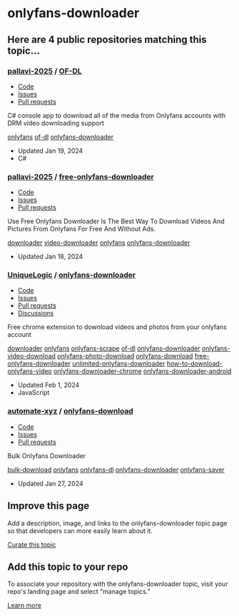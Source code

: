 #

onlyfans-downloader
===================

Here are 4 public repositories matching this topic...
-----------------------------------------------------

### [pallavi-2025](https://github.com/pallavi-2025) / [OF-DL](https://github.com/pallavi-2025/OF-DL)

*   [Code](https://github.com/pallavi-2025/OF-DL)
*   [Issues](https://github.com/pallavi-2025/OF-DL/issues)
*   [Pull requests](https://github.com/pallavi-2025/OF-DL/pulls)

C# console app to download all of the media from Onlyfans accounts with DRM video downloading support

[onlyfans](https://github.com/topics/onlyfans "Topic: onlyfans") [of-dl](https://github.com/parvathi56/onlyfans-downloader "Topic: of-dl") [onlyfans-downloader](https://github.com/parvathi56/onlyfans-downloader "Topic: onlyfans-downloader")

*   Updated Jan 19, 2024
*   C#

### [pallavi-2025](https://github.com/pallavi-2025) / [free-onlyfans-downloader](https://github.com/pallavi-2025/free-onlyfans-downloader)

*   [Code](https://github.com/pallavi-2025/free-onlyfans-downloader)
*   [Issues](https://github.com/pallavi-2025/free-onlyfans-downloader/issues)
*   [Pull requests](https://github.com/pallavi-2025/free-onlyfans-downloader/pulls)

Use Free Onlyfans Downloader Is The Best Way To Download Videos And Pictures From Onlyfans For Free And Without Ads.

[downloader](https://github.com/topics/downloader "Topic: downloader") [video-downloader](https://github.com/topics/video-downloader "Topic: video-downloader") [onlyfans](https://github.com/topics/onlyfans "Topic: onlyfans") [onlyfans-downloader](https://github.com/parvathi56/onlyfans-downloader "Topic: onlyfans-downloader")

*   Updated Jan 18, 2024

### [UniqueLogic](https://github.com/UniqueLogic) / [onlyfans-downloader](https://github.com/UniqueLogic/onlyfans-downloader)

*   [Code](https://github.com/UniqueLogic/onlyfans-downloader)
*   [Issues](https://github.com/UniqueLogic/onlyfans-downloader/issues)
*   [Pull requests](https://github.com/UniqueLogic/onlyfans-downloader/pulls)
*   [Discussions](https://github.com/UniqueLogic/onlyfans-downloader/discussions)

Free chrome extension to download videos and photos from your onlyfans account

[downloader](https://github.com/topics/downloader "Topic: downloader") [onlyfans](https://github.com/topics/onlyfans "Topic: onlyfans") [onlyfans-scrape](https://github.com/topics/onlyfans-scrape "Topic: onlyfans-scrape") [of-dl](https://github.com/parvathi56/onlyfans-downloader "Topic: of-dl") [onlyfans-downloader](https://github.com/parvathi56/onlyfans-downloader "Topic: onlyfans-downloader") [onlyfans-video-download](https://github.com/topics/onlyfans-video-download "Topic: onlyfans-video-download") [onlyfans-photo-download](https://github.com/topics/onlyfans-photo-download "Topic: onlyfans-photo-download") [onlyfans-download](https://github.com/topics/onlyfans-download "Topic: onlyfans-download") [free-onlyfans-downloader](https://github.com/topics/free-onlyfans-downloader "Topic: free-onlyfans-downloader") [unlimited-onlyfans-downloader](https://github.com/topics/unlimited-onlyfans-downloader "Topic: unlimited-onlyfans-downloader") [how-to-download-onlyfans-video](https://github.com/topics/how-to-download-onlyfans-video "Topic: how-to-download-onlyfans-video") [onlyfans-downloader-chrome](https://github.com/parvathi56/onlyfans-downloader-chrome "Topic: onlyfans-downloader-chrome") [onlyfans-downloader-android](https://github.com/parvathi56/onlyfans-downloader-android "Topic: onlyfans-downloader-android")

*   Updated Feb 1, 2024
*   JavaScript

### [automate-xyz](https://github.com/automate-xyz) / [onlyfans-download](https://github.com/automate-xyz/onlyfans-download)

*   [Code](https://github.com/automate-xyz/onlyfans-download)
*   [Issues](https://github.com/automate-xyz/onlyfans-download/issues)
*   [Pull requests](https://github.com/automate-xyz/onlyfans-download/pulls)

Bulk Onlyfans Downloader

[bulk-download](https://github.com/topics/bulk-download "Topic: bulk-download") [onlyfans](https://github.com/topics/onlyfans "Topic: onlyfans") [onlyfans-dl](https://github.com/topics/onlyfans-dl "Topic: onlyfans-dl") [onlyfans-downloader](https://github.com/parvathi56/onlyfans-downloader "Topic: onlyfans-downloader") [onlyfans-saver](https://github.com/topics/onlyfans-saver "Topic: onlyfans-saver")

*   Updated Jan 27, 2024

Improve this page
-----------------

Add a description, image, and links to the onlyfans-downloader topic page so that developers can more easily learn about it.

[Curate this topic](https://github.com/github/explore/tree/master/CONTRIBUTING.md?source=add-description-onlyfans-downloader)

Add this topic to your repo
---------------------------

To associate your repository with the onlyfans-downloader topic, visit your repo's landing page and select "manage topics."

[Learn more](https://docs.github.com/en/articles/classifying-your-repository-with-topics)
